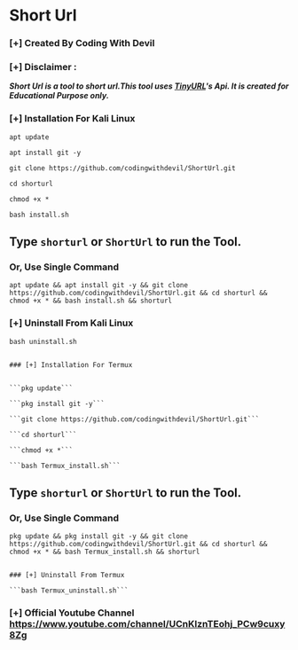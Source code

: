 # Short Url
### [+] Created By Coding With Devil
### [+] Disclaimer :
***Short Url is a tool to short url.This tool uses [TinyURL](https://tinyurl.com/)'s Api. It is created for Educational Purpose only.***


### [+] Installation For Kali Linux
```apt update```

```apt install git -y```

```git clone https://github.com/codingwithdevil/ShortUrl.git```

```cd shorturl```

```chmod +x *```

```bash install.sh```

## Type `shorturl` or `ShortUrl` to run the Tool.
### Or, Use Single Command
```
apt update && apt install git -y && git clone https://github.com/codingwithdevil/ShortUrl.git && cd shorturl && chmod +x * && bash install.sh && shorturl
```

### [+] Uninstall From Kali Linux

```bash uninstall.sh```
```

### [+] Installation For Termux


```pkg update```

```pkg install git -y```

```git clone https://github.com/codingwithdevil/ShortUrl.git```

```cd shorturl```

```chmod +x *```

```bash Termux_install.sh```
```

## Type `shorturl` or `ShortUrl` to run the Tool.
### Or, Use Single Command
```
pkg update && pkg install git -y && git clone https://github.com/codingwithdevil/ShortUrl.git && cd shorturl && chmod +x * && bash Termux_install.sh && shorturl


### [+] Uninstall From Termux

```bash Termux_uninstall.sh```
```

### [+] Official Youtube Channel https://www.youtube.com/channel/UCnKlznTEohj_PCw9cuxy8Zg
